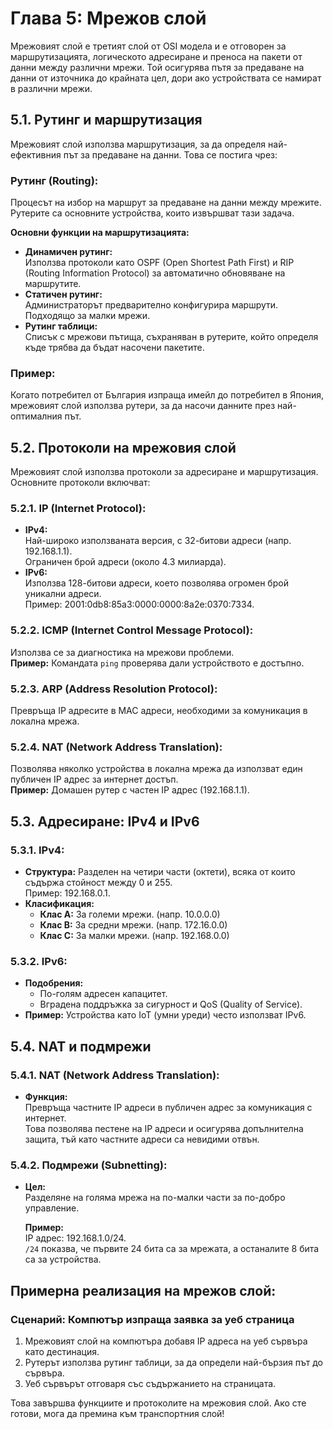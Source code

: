 
# Глава 5: Мрежов слой

Мрежовият слой е третият слой от OSI модела и е отговорен за маршрутизацията, логическото адресиране и преноса на пакети от данни между различни мрежи. Той осигурява пътя за предаване на данни от източника до крайната цел, дори ако устройствата се намират в различни мрежи.

## 5.1. Рутинг и маршрутизация
Мрежовият слой използва маршрутизация, за да определя най-ефективния път за предаване на данни. Това се постига чрез:

### Рутинг (Routing):
Процесът на избор на маршрут за предаване на данни между мрежите.  
Рутерите са основните устройства, които извършват тази задача.

**Основни функции на маршрутизацията:**
- **Динамичен рутинг:**  
  Използва протоколи като OSPF (Open Shortest Path First) и RIP (Routing Information Protocol) за автоматично обновяване на маршрутите.
- **Статичен рутинг:**  
  Администраторът предварително конфигурира маршрути. Подходящо за малки мрежи.
- **Рутинг таблици:**  
  Списък с мрежови пътища, съхраняван в рутерите, който определя къде трябва да бъдат насочени пакетите.

### Пример:
Когато потребител от България изпраща имейл до потребител в Япония, мрежовият слой използва рутери, за да насочи данните през най-оптималния път.

## 5.2. Протоколи на мрежовия слой
Мрежовият слой използва протоколи за адресиране и маршрутизация. Основните протоколи включват:

### 5.2.1. IP (Internet Protocol):
- **IPv4:**  
  Най-широко използваната версия, с 32-битови адреси (напр. 192.168.1.1).  
  Ограничен брой адреси (около 4.3 милиарда).
- **IPv6:**  
  Използва 128-битови адреси, което позволява огромен брой уникални адреси.  
  Пример: 2001:0db8:85a3:0000:0000:8a2e:0370:7334.

### 5.2.2. ICMP (Internet Control Message Protocol):
Използва се за диагностика на мрежови проблеми.  
**Пример:** Командата `ping` проверява дали устройството е достъпно.

### 5.2.3. ARP (Address Resolution Protocol):
Превръща IP адресите в MAC адреси, необходими за комуникация в локална мрежа.

### 5.2.4. NAT (Network Address Translation):
Позволява няколко устройства в локална мрежа да използват един публичен IP адрес за интернет достъп.  
**Пример:** Домашен рутер с частен IP адрес (192.168.1.1).

## 5.3. Адресиране: IPv4 и IPv6

### 5.3.1. IPv4:
- **Структура:** Разделен на четири части (октети), всяка от които съдържа стойност между 0 и 255.  
  Пример: 192.168.0.1.
- **Класификация:**
  - **Клас A:** За големи мрежи. (напр. 10.0.0.0)
  - **Клас B:** За средни мрежи. (напр. 172.16.0.0)
  - **Клас C:** За малки мрежи. (напр. 192.168.0.0)

### 5.3.2. IPv6:
- **Подобрения:**  
  - По-голям адресен капацитет.  
  - Вградена поддръжка за сигурност и QoS (Quality of Service).
- **Пример:** Устройства като IoT (умни уреди) често използват IPv6.

## 5.4. NAT и подмрежи

### 5.4.1. NAT (Network Address Translation):
- **Функция:**  
  Превръща частните IP адреси в публичен адрес за комуникация с интернет.  
  Това позволява пестене на IP адреси и осигурява допълнителна защита, тъй като частните адреси са невидими отвън.

### 5.4.2. Подмрежи (Subnetting):
- **Цел:**  
  Разделяне на голяма мрежа на по-малки части за по-добро управление.
  
  **Пример:**  
  IP адрес: 192.168.1.0/24.  
  `/24` показва, че първите 24 бита са за мрежата, а останалите 8 бита са за устройства.

## Примерна реализация на мрежов слой:

### Сценарий: Компютър изпраща заявка за уеб страница
1. Мрежовият слой на компютъра добавя IP адреса на уеб сървъра като дестинация.
2. Рутерът използва рутинг таблици, за да определи най-бързия път до сървъра.
3. Уеб сървърът отговаря със съдържанието на страницата.

Това завършва функциите и протоколите на мрежовия слой. Ако сте готови, мога да премина към транспортния слой!
